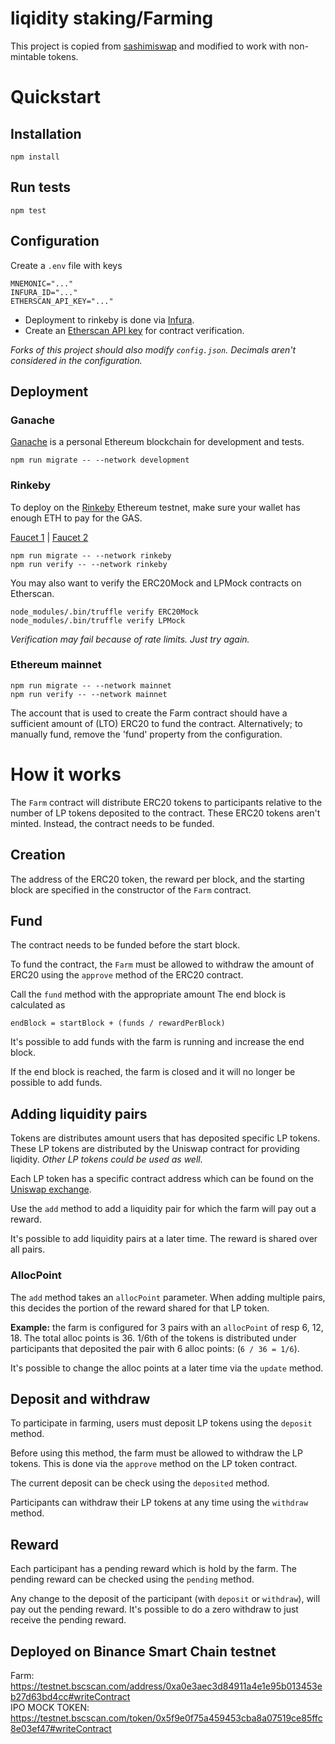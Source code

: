 #   liqidity staking/Farming



This project is copied from [sashimiswap](https://github.com/SashimiProject/sashimiswap) and modified to work with
non-mintable tokens.

# Quickstart

## Installation

```
npm install
```

## Run tests

```
npm test
```

## Configuration

Create a `.env` file with keys

```
MNEMONIC="..."
INFURA_ID="..."
ETHERSCAN_API_KEY="..."
```

* Deployment to rinkeby is done via [Infura](https://infura.io/).
* Create an [Etherscan API key](https://etherscan.io/myapikey) for contract verification.

_Forks of this project should also modify `config.json`. Decimals aren't considered in the configuration._

## Deployment

### Ganache

[Ganache](https://www.trufflesuite.com/ganache) is a personal Ethereum blockchain for development and
tests.

```
npm run migrate -- --network development
```

### Rinkeby

To deploy on the [Rinkeby](https://rinkeby.io/) Ethereum testnet, make sure your wallet has enough ETH to pay for the
GAS.

[Faucet 1](https://testnet.help/en/ethfaucet/rinkeby) | [Faucet 2](https://faucet.rinkeby.io/)

```
npm run migrate -- --network rinkeby
npm run verify -- --network rinkeby
```

You may also want to verify the ERC20Mock and LPMock contracts on Etherscan.

```
node_modules/.bin/truffle verify ERC20Mock
node_modules/.bin/truffle verify LPMock
```

_Verification may fail because of rate limits. Just try again._

### Ethereum mainnet

```
npm run migrate -- --network mainnet
npm run verify -- --network mainnet
```

The account that is used to create the Farm contract should have a sufficient amount of (LTO) ERC20 to fund the
contract. Alternatively; to manually fund, remove the 'fund' property from the configuration.

# How it works

The `Farm` contract will distribute ERC20 tokens to participants relative to the number of LP tokens deposited to the
contract. These ERC20 tokens aren't minted. Instead, the contract needs to be funded.

## Creation

The address of the ERC20 token, the reward per block, and the starting block are specified in the constructor of the
`Farm` contract.

## Fund

The contract needs to be funded before the start block. 

To fund the contract, the `Farm` must be allowed to withdraw the amount of ERC20 using the `approve` method of the ERC20
contract.

Call the `fund` method with the appropriate amount The end block is calculated as

    endBlock = startBlock + (funds / rewardPerBlock)

It's possible to add funds with the farm is running and increase the end block.
 
If the end block is reached, the farm is closed and it will no longer be possible to add funds.   

## Adding liquidity pairs

Tokens are distributes amount users that has deposited specific LP tokens. These LP tokens are distributed by the
Uniswap contract for providing liqidity. _Other LP tokens could be used as well._

Each LP token has a specific contract address which can be found on the [Uniswap exchange](https://info.uniswap.org/).

Use the `add` method to add a liquidity pair for which the farm will pay out a reward.

It's possible to add liquidity pairs at a later time. The reward is shared over all pairs.

### AllocPoint

The `add` method takes an `allocPoint` parameter. When adding multiple pairs, this decides the portion of the reward
shared for that LP token.

**Example:** the farm is configured for 3 pairs with an `allocPoint` of resp 6, 12, 18. The
total alloc points is 36. 1/6th of the tokens is distributed under participants that deposited the pair with 6
alloc points: (`6 / 36 = 1/6`). 

It's possible to change the alloc points at a later time via the `update` method.

## Deposit and withdraw

To participate in farming, users must deposit LP tokens using the `deposit` method.

Before using this method, the farm must be allowed to withdraw the LP tokens. This is done via the `approve` method on
the LP token contract.

The current deposit can be check using the `deposited` method. 

Participants can withdraw their LP tokens at any time using the `withdraw` method.

## Reward

Each participant has a pending reward which is hold by the farm. The pending reward can be checked using the `pending`
method.

Any change to the deposit of the participant (with `deposit` or `withdraw`), will pay out the pending reward. It's
possible to do a zero withdraw to just receive the pending reward.

## Deployed on Binance Smart Chain testnet 

Farm: https://testnet.bscscan.com/address/0xa0e3aec3d84911a4e1e95b013453eb27d63bd4cc#writeContract <br>
IPO MOCK TOKEN: https://testnet.bscscan.com/token/0x5f9e0f75a459453cba8a07519ce85ffc8e03ef47#writeContract



